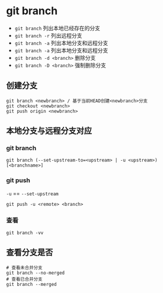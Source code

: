 # git branch

* `git branch` 列出本地已经存在的分支
* `git branch -r` 列出远程分支
* `git branch -a` 列出本地分支和远程分支
* `git branch -a` 列出本地分支和远程分支
* `git branch -d <branch>` 删除分支
* `git branch -D <branch>` 强制删除分支

## 创建分支

```
git branch <newbranch> / 基于当前HEAD创建<newbranch>分支
git checkout <newbranch>
git push origin <newbranch>
```

## 本地分支与远程分支对应

### git branch

```shell
git branch (--set-upstream-to=<upstream> | -u <upstream>) [<branchname>]
```

### git push

`-u` == `--set-upstream`

```shell
git push -u <remote> <branch>
```

### 查看

```shell
git branch -vv
```

## 查看分支是否

```shell
# 查看未合并分支
git branch --no-merged
# 查看已合并分支
git branch --merged
```
